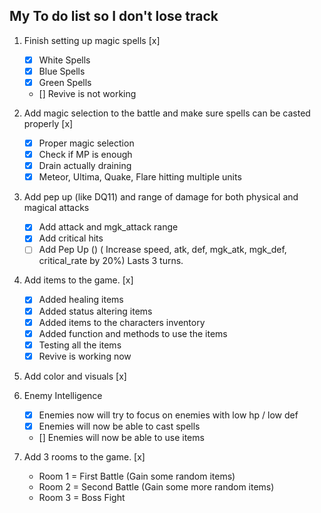 ## My To do list so I don't lose track

1. Finish setting up magic spells [x]
   - [x] White Spells 
   - [x] Blue Spells
   - [x] Green Spells
   - [] Revive is not working

2. Add magic selection to the battle and make sure spells can be casted properly [x]
   - [x] Proper magic selection
   - [x] Check if MP is enough
   - [x] Drain actually draining 
   - [x] Meteor, Ultima, Quake, Flare hitting multiple units

3. Add pep up (like DQ11) and range of damage for both physical and magical attacks
   - [x] Add attack and mgk_attack range
   - [x] Add critical hits
   - [ ] Add Pep Up () ( Increase speed, atk, def, mgk_atk, mgk_def, critical_rate by 20%) Lasts 3 turns.

4. Add items to the game. [x]
   - [x] Added healing items
   - [x] Added status altering items
   - [x] Added items to the characters inventory
   - [x] Added function and methods to use the items
   - [x] Testing all the items
   - [x] Revive is working now

5. Add color and visuals [x]

6. Enemy Intelligence
   - [x] Enemies now will try to focus on enemies with low hp / low def
   - [x] Enemies will now be able to cast spells
   - [] Enemies will now be able to use items

7. Add 3 rooms to the game. [x]
   * Room 1 = First Battle (Gain some random items)
   * Room 2 = Second Battle (Gain some more random items)
   * Room 3 = Boss Fight